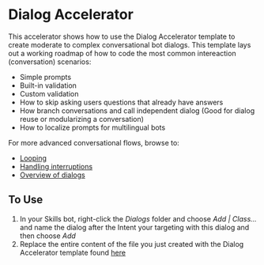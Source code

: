 # Dialog Accelerator
This accelerator shows how to use the Dialog Accelerator template to create 
moderate to complex conversational bot dialogs.  This template lays out a
working roadmap of how to code the most common intereaction (conversation) 
scenarios:
* Simple prompts
* Built-in validation
* Custom validation
* How to skip asking users questions that already have answers
* How branch conversations and call independent dialog (Good for dialog reuse or 
modularizing a conversation)
* How to localize prompts for multilingual bots

For more advanced conversational flows, browse to:
* [Looping](https://docs.microsoft.com/en-us/azure/bot-service/bot-builder-dialog-manage-complex-conversation-flow?view=azure-bot-service-4.0&tabs=csharp)
* [Handling interruptions](https://docs.microsoft.com/en-us/azure/bot-service/bot-builder-howto-handle-user-interrupt?view=azure-bot-service-4.0&tabs=csharp)
* [Overview of dialogs](https://docs.microsoft.com/en-us/azure/bot-service/bot-builder-concept-dialog?view=azure-bot-service-4.0)

## To Use
1. In your Skills bot, right-click the *Dialogs* folder and choose *Add | Class...* and
name the dialog after the Intent your targeting with this dialog and then choose *Add*
2. Replace the entire content of the file you just created with the Dialog Accelerator 
template found [here](GetLibraryCard.cs)